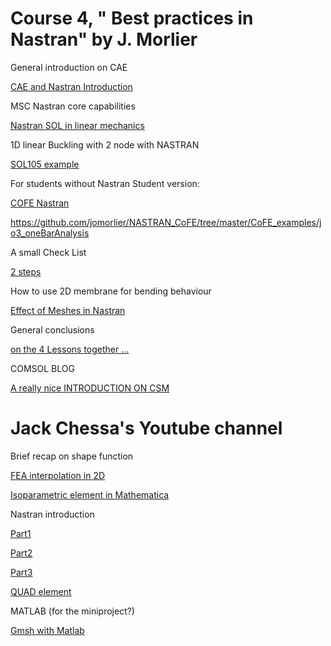 # Course 4, " Best practices in Nastran" by J. Morlier

General introduction on CAE

[CAE and Nastran Introduction](https://app.amanote.com/note-taking/document/af185b08-0ca4-4b67-9b8e-02f02b23460f)

MSC Nastran core capabilities

[Nastran SOL in linear mechanics](https://app.amanote.com/note-taking/document/4207f50e-ecf3-4d53-b0b7-171272fb3a5b)

1D linear Buckling with 2 node with NASTRAN

[SOL105 example](https://app.amanote.com/note-taking/document/567a79e2-77f9-4382-a8e1-17f62e3a1ef7)

For students without Nastran Student version:

[COFE Nastran](https://www.dropbox.com/s/8ngnaz8g742m0c9/zoom_0.mp4.zip?dl=0)

https://github.com/jomorlier/NASTRAN_CoFE/tree/master/CoFE_examples/jo3_oneBarAnalysis

A small Check List

[2 steps](https://app.amanote.com/note-taking/document/d454daf0-9508-4977-8e8b-250099f61031)

How to use 2D membrane for bending behaviour

[Effect of Meshes in Nastran](https://app.amanote.com/note-taking/document/a5a0deb1-b826-4aef-8cac-7f4f7dd90327)

General conclusions

[on the 4 Lessons together ...](https://app.amanote.com/note-taking/document/01be521a-ec64-40f5-b686-20d3998c9429)


COMSOL BLOG

[A really nice INTRODUCTION ON CSM](https://www.comsol.com/multiphysics/introduction-to-structural-mechanics)


# Jack Chessa's Youtube channel

Brief recap on shape function

[FEA interpolation in 2D](https://www.youtube.com/watch?v=Lsfk09A7-Qk&list=PL3A7B78F0E428DF72&index=13)

[Isoparametric element in Mathematica](https://www.youtube.com/watch?v=mE6RNj6aLsc&list=PL3A7B78F0E428DF72&index=43)


Nastran introduction 

[Part1](https://www.youtube.com/watch?v=Nk7Dtf0L8Gs&list=PL3A7B78F0E428DF72&index=16)

[Part2](https://www.youtube.com/watch?v=aDHX5SWc7n4&list=PL3A7B78F0E428DF72&index=15)

[Part3](https://www.youtube.com/watch?v=BTxBxi4LPmw&list=PL3A7B78F0E428DF72&index=14)

[QUAD element](https://www.youtube.com/watch?v=E3LL0v0b7O0&list=PL3A7B78F0E428DF72&index=42)


MATLAB (for the miniproject?)

[Gmsh with Matlab](https://www.youtube.com/watch?v=OktiDzoXql0&list=PL3A7B78F0E428DF72&index=30)
